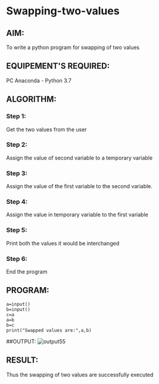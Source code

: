 # Swapping-two-values
## AIM:
To write a python program for swapping of two values
## EQUIPEMENT'S REQUIRED: 
PC
Anaconda - Python 3.7
## ALGORITHM: 
### Step 1:
Get the two values from the user
### Step 2: 
Assign the value of second variable to a temporary variable 
### Step 3: 
Assign the value of the first variable to the second variable.
### Step 4:  
Assign the value in temporary variable to the first variable
### Step 5: 
Print both the values it would be interchanged
### Step 6: 
End the program

## PROGRAM:
```
a=input()
b=input()
c=a
a=b
b=c
print("Swapped values are:",a,b)
```

##OUTPUT:
![output55](https://user-images.githubusercontent.com/119393123/227697572-f26fe0db-b9f3-4c66-8faa-3e1414808214.png)



## RESULT:
Thus the swapping of two values are successfully executed




